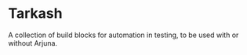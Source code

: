 # Tarkash
A collection of build blocks for automation in testing, to be used with or without Arjuna.
